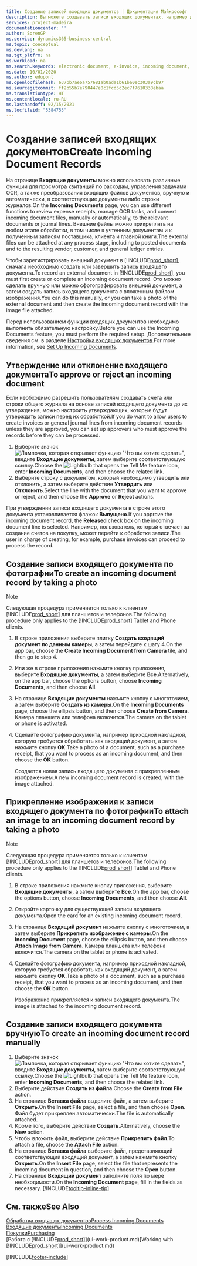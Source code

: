 ```yaml
---
title: Создание записей входящих документов | Документация Майкрософт
description: Вы можете создавать записи входящих документах, например для счетов, и управлять задачами OCR, eCommerce и обмена документами.
services: project-madeira
documentationcenter: ''
author: SorenGP
ms.service: dynamics365-business-central
ms.topic: conceptual
ms.devlang: na
ms.tgt_pltfrm: na
ms.workload: na
ms.search.keywords: electronic document, e-invoice, incoming document, OCR, ecommerce, document exchange, import invoice
ms.date: 10/01/2020
ms.author: edupont
ms.openlocfilehash: 637bb7ae6a757681ab0ada1b61ba0ec303a9cb97
ms.sourcegitcommit: ff2b55b7e790447e0c1fcd5c2ec7f7610338ebaa
ms.translationtype: HT
ms.contentlocale: ru-RU
ms.lasthandoff: 02/15/2021
ms.locfileid: "5384753"
---
```

# <a name="create-incoming-document-records"></a><span data-ttu-id="95cac-103">Создание записей входящих документов</span><span class="sxs-lookup"><span data-stu-id="95cac-103">Create Incoming Document Records</span></span>
<span data-ttu-id="95cac-104">На странице **Входящие документы** можно использовать различные функции для просмотра квитанций по расходам, управления задачами OCR, а также преобразования входящих файлов документов, вручную и автоматически, в соответствующие документы либо строки журналов.</span><span class="sxs-lookup"><span data-stu-id="95cac-104">On the **Incoming Documents** page, you can use different functions to review expense receipts, manage OCR tasks, and convert incoming document files, manually or automatically, to the relevant documents or journal lines.</span></span> <span data-ttu-id="95cac-105">Внешние файлы можно прикреплять на любом этапе обработки, в том числе к учтенным документам и к полученным записям поставщика, клиента и главной книги.</span><span class="sxs-lookup"><span data-stu-id="95cac-105">The external files can be attached at any process stage, including to posted documents and to the resulting vendor, customer, and general ledger entries.</span></span>

<span data-ttu-id="95cac-106">Чтобы зарегистрировать внешний документ в [!INCLUDE[prod_short](includes/prod_short.md)], сначала необходимо создать или завершить запись входящего документа.</span><span class="sxs-lookup"><span data-stu-id="95cac-106">To record an external document in [!INCLUDE[prod_short](includes/prod_short.md)], you must first create or complete an incoming document record.</span></span> <span data-ttu-id="95cac-107">Это можно сделать вручную или можно сфотографировать внешний документ, а затем создать запись входящего документа с вложенным файлом изображения.</span><span class="sxs-lookup"><span data-stu-id="95cac-107">You can do this manually, or you can take a photo of the external document and then create the incoming document record with the image file attached.</span></span>

<span data-ttu-id="95cac-108">Перед использованием функции входящих документов необходимо выполнить обязательную настройку.</span><span class="sxs-lookup"><span data-stu-id="95cac-108">Before you can use the Incoming Documents feature, you must perform the required setup.</span></span> <span data-ttu-id="95cac-109">Дополнительные сведения см. в разделе [Настройка входящих документов](across-how-setup-income-documents.md).</span><span class="sxs-lookup"><span data-stu-id="95cac-109">For more information, see [Set Up Incoming Documents](across-how-setup-income-documents.md).</span></span>

## <a name="to-approve-or-reject-an-incoming-document"></a><span data-ttu-id="95cac-110">Утверждение или отклонение входящего документа</span><span class="sxs-lookup"><span data-stu-id="95cac-110">To approve or reject an incoming document</span></span>
<span data-ttu-id="95cac-111">Если необходимо разрешить пользователям создавать счета или строки общего журнала на основе записей входящего документа до их утверждения, можно настроить утверждающих, которые будут утверждать записи перед их обработкой.</span><span class="sxs-lookup"><span data-stu-id="95cac-111">If you do want to allow users to create invoices or general journal lines from incoming document records unless they are approved, you can set up approvers who must approve the records before they can be processed.</span></span>

1. <span data-ttu-id="95cac-112">Выберите значок ![Лампочка, которая открывает функцию "Что вы хотите сделать"](media/ui-search/search_small.png "Что вы хотите сделать"), введите **Входящие документы**, затем выберите соответствующую ссылку.</span><span class="sxs-lookup"><span data-stu-id="95cac-112">Choose the ![Lightbulb that opens the Tell Me feature](media/ui-search/search_small.png "Tell me what you want to do") icon, enter **Incoming Documents**, and then choose the related link.</span></span>
2. <span data-ttu-id="95cac-113">Выберите строку с документом, который необходимо утвердить или отклонить, а затем выберите действие **Утвердить** или **Отклонить**.</span><span class="sxs-lookup"><span data-stu-id="95cac-113">Select the line with the document that you want to approve or reject, and then choose the **Approve** or **Reject** actions.</span></span>

<span data-ttu-id="95cac-114">При утверждении записи входящего документа в строке этого документа устанавливается флажок **Выпущено**.</span><span class="sxs-lookup"><span data-stu-id="95cac-114">If you approve the incoming document record, the **Released** check box on the incoming document line is selected.</span></span> <span data-ttu-id="95cac-115">Например, пользователь, который отвечает за создание счетов на покупку, может перейти к обработке записи.</span><span class="sxs-lookup"><span data-stu-id="95cac-115">The user in charge of creating, for example, purchase invoices can proceed to process the record.</span></span>

## <a name="to-create-an-incoming-document-record-by-taking-a-photo"></a><span data-ttu-id="95cac-116">Создание записи входящего документа по фотографии</span><span class="sxs-lookup"><span data-stu-id="95cac-116">To create an incoming document record by taking a photo</span></span>
> [!NOTE]  
>   <span data-ttu-id="95cac-117">Следующая процедура применяется только к клиентам [!INCLUDE[prod_short](includes/prod_short.md)] для планшетов и телефонов.</span><span class="sxs-lookup"><span data-stu-id="95cac-117">The following procedure only applies to the [!INCLUDE[prod_short](includes/prod_short.md)] Tablet and Phone clients.</span></span>

1. <span data-ttu-id="95cac-118">В строке приложения выберите плитку **Создать входящий документ по данным камеры**, а затем перейдите к шагу 4.</span><span class="sxs-lookup"><span data-stu-id="95cac-118">On the app bar, choose the **Create Incoming Document from Camera** tile, and then go to step 4.</span></span>
2. <span data-ttu-id="95cac-119">Или же в строке приложения нажмите кнопку приложения, выберите **Входящие документы**, а затем выберите **Все**.</span><span class="sxs-lookup"><span data-stu-id="95cac-119">Alternatively, on the app bar, choose the options button, choose **Incoming Documents**, and then choose **All**.</span></span>
3. <span data-ttu-id="95cac-120">На странице **Входящие документы** нажмите кнопку с многоточием, а затем выберите **Создать из камеры**.</span><span class="sxs-lookup"><span data-stu-id="95cac-120">On the **Incoming Documents** page, choose the ellipsis button, and then choose **Create from Camera**.</span></span> <span data-ttu-id="95cac-121">Камера планшета или телефона включится.</span><span class="sxs-lookup"><span data-stu-id="95cac-121">The camera on the tablet or phone is activated.</span></span>
4. <span data-ttu-id="95cac-122">Сделайте фотографию документа, например приходной накладной, которую требуется обработать как входящий документ, а затем нажмите кнопку **ОК**.</span><span class="sxs-lookup"><span data-stu-id="95cac-122">Take a photo of a document, such as a purchase receipt, that you want to process as an incoming document, and then choose the **OK** button.</span></span>

    <span data-ttu-id="95cac-123">Создается новая запись входящего документа с прикрепленным изображением.</span><span class="sxs-lookup"><span data-stu-id="95cac-123">A new incoming document record is created, with the image attached.</span></span>

## <a name="to-attach-an-image-to-an-incoming-document-record-by-taking-a-photo"></a><span data-ttu-id="95cac-124">Прикрепление изображения к записи входящего документа по фотографии</span><span class="sxs-lookup"><span data-stu-id="95cac-124">To attach an image to an incoming document record by taking a photo</span></span>
> [!NOTE]  
>   <span data-ttu-id="95cac-125">Следующая процедура применяется только к клиентам [!INCLUDE[prod_short](includes/prod_short.md)] для планшетов и телефонов.</span><span class="sxs-lookup"><span data-stu-id="95cac-125">The following procedure only applies to the [!INCLUDE[prod_short](includes/prod_short.md)] Tablet and Phone clients.</span></span>

1. <span data-ttu-id="95cac-126">В строке приложения нажмите кнопку приложения, выберите **Входящие документы**, а затем выберите **Все**.</span><span class="sxs-lookup"><span data-stu-id="95cac-126">On the app bar, choose the options button, choose **Incoming Documents**, and then choose **All**.</span></span>
2. <span data-ttu-id="95cac-127">Откройте карточку для существующей записи входящего документа.</span><span class="sxs-lookup"><span data-stu-id="95cac-127">Open the card for an existing incoming document record.</span></span>
3. <span data-ttu-id="95cac-128">На странице **Входящий документ** нажмите кнопку с многоточием, а затем выберите **Прикрепить изображение с камеры**.</span><span class="sxs-lookup"><span data-stu-id="95cac-128">On the **Incoming Document** page, choose the ellipsis button, and then choose **Attach Image from Camera**.</span></span> <span data-ttu-id="95cac-129">Камера планшета или телефона включится.</span><span class="sxs-lookup"><span data-stu-id="95cac-129">The camera on the tablet or phone is activated.</span></span>
4. <span data-ttu-id="95cac-130">Сделайте фотографию документа, например приходной накладной, которую требуется обработать как входящий документ, а затем нажмите кнопку **ОК**.</span><span class="sxs-lookup"><span data-stu-id="95cac-130">Take a photo of a document, such as a purchase receipt, that you want to process as an incoming document, and then choose the **OK** button.</span></span>

    <span data-ttu-id="95cac-131">Изображение прикрепляется к записи входящего документа.</span><span class="sxs-lookup"><span data-stu-id="95cac-131">The image is attached to the incoming document record.</span></span>

## <a name="to-create-an-incoming-document-record-manually"></a><span data-ttu-id="95cac-132">Создание записи входящего документа вручную</span><span class="sxs-lookup"><span data-stu-id="95cac-132">To create an incoming document record manually</span></span>
1. <span data-ttu-id="95cac-133">Выберите значок ![Лампочка, которая открывает функцию "Что вы хотите сделать"](media/ui-search/search_small.png "Что вы хотите сделать"), введите **Входящие документы**, затем выберите соответствующую ссылку.</span><span class="sxs-lookup"><span data-stu-id="95cac-133">Choose the ![Lightbulb that opens the Tell Me feature](media/ui-search/search_small.png "Tell me what you want to do") icon, enter **Incoming Documents**, and then choose the related link.</span></span>
2. <span data-ttu-id="95cac-134">Выберите действие **Создать из файла**.</span><span class="sxs-lookup"><span data-stu-id="95cac-134">Choose the **Create from File** action.</span></span>  
3. <span data-ttu-id="95cac-135">На странице **Вставка файла** выделите файл, а затем выберите **Открыть**.</span><span class="sxs-lookup"><span data-stu-id="95cac-135">On the **Insert File** page, select a file, and then choose **Open**.</span></span> <span data-ttu-id="95cac-136">Файл будет прикреплен автоматически.</span><span class="sxs-lookup"><span data-stu-id="95cac-136">The file is automatically attached.</span></span>
4. <span data-ttu-id="95cac-137">Кроме того, выберите действие **Создать**.</span><span class="sxs-lookup"><span data-stu-id="95cac-137">Alternatively, choose the **New** action.</span></span>
5. <span data-ttu-id="95cac-138">Чтобы вложить файл, выберите действие **Прикрепить файл**.</span><span class="sxs-lookup"><span data-stu-id="95cac-138">To attach a file, choose the **Attach File** action.</span></span>
6. <span data-ttu-id="95cac-139">На странице **Вставка файла** выберите файл, представляющий соответствующий входящий документ, а затем нажмите кнопку **Открыть**.</span><span class="sxs-lookup"><span data-stu-id="95cac-139">On the **Insert File** page, select the file that represents the incoming document in question, and then choose the **Open** button.</span></span>
7. <span data-ttu-id="95cac-140">На странице **Входящий документ** заполните поля по мере необходимости.</span><span class="sxs-lookup"><span data-stu-id="95cac-140">On the **Incoming Document** page, fill in the fields as necessary.</span></span> [!INCLUDE[tooltip-inline-tip](includes/tooltip-inline-tip_md.md)]

## <a name="see-also"></a><span data-ttu-id="95cac-141">См. также</span><span class="sxs-lookup"><span data-stu-id="95cac-141">See Also</span></span>
[<span data-ttu-id="95cac-142">Обработка входящих документов</span><span class="sxs-lookup"><span data-stu-id="95cac-142">Process Incoming Documents</span></span>](across-process-income-documents.md)  
[<span data-ttu-id="95cac-143">Входящие документы</span><span class="sxs-lookup"><span data-stu-id="95cac-143">Incoming Documents</span></span>](across-income-documents.md)  
[<span data-ttu-id="95cac-144">Покупки</span><span class="sxs-lookup"><span data-stu-id="95cac-144">Purchasing</span></span>](purchasing-manage-purchasing.md)  
<span data-ttu-id="95cac-145">[Работа с [!INCLUDE[prod_short](includes/prod_short.md)]](ui-work-product.md)</span><span class="sxs-lookup"><span data-stu-id="95cac-145">[Working with [!INCLUDE[prod_short](includes/prod_short.md)]](ui-work-product.md)</span></span>


[!INCLUDE[footer-include](includes/footer-banner.md)]